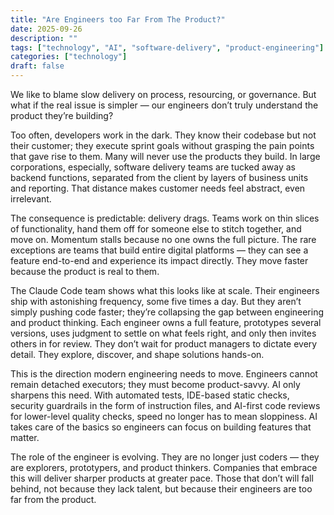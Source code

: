 ```yaml
---
title: "Are Engineers too Far From The Product?"
date: 2025-09-26
description: ""
tags: ["technology", "AI", "software-delivery", "product-engineering"]
categories: ["technology"]
draft: false
---
```

We like to blame slow delivery on process, resourcing, or governance. But what if the real issue is simpler — our engineers don’t truly understand the product they’re building?

Too often, developers work in the dark. They know their codebase but not their customer; they execute sprint goals without grasping the pain points that gave rise to them. Many will never use the products they build. In large corporations, especially, software delivery teams are tucked away as backend functions, separated from the client by layers of business units and reporting. That distance makes customer needs feel abstract, even irrelevant.

The consequence is predictable: delivery drags. Teams work on thin slices of functionality, hand them off for someone else to stitch together, and move on. Momentum stalls because no one owns the full picture. The rare exceptions are teams that build entire digital platforms — they can see a feature end-to-end and experience its impact directly. They move faster because the product is real to them.

The Claude Code team shows what this looks like at scale. Their engineers ship with astonishing frequency, some five times a day. But they aren’t simply pushing code faster; they’re collapsing the gap between engineering and product thinking. Each engineer owns a full feature, prototypes several versions, uses judgment to settle on what feels right, and only then invites others in for review. They don’t wait for product managers to dictate every detail. They explore, discover, and shape solutions hands-on.

This is the direction modern engineering needs to move. Engineers cannot remain detached executors; they must become product-savvy. AI only sharpens this need. With automated tests, IDE-based static checks, security guardrails in the form of instruction files, and AI-first code reviews for lower-level quality checks, speed no longer has to mean sloppiness. AI takes care of the basics so engineers can focus on building features that matter.

The role of the engineer is evolving. They are no longer just coders — they are explorers, prototypers, and product thinkers. Companies that embrace this will deliver sharper products at greater pace. Those that don’t will fall behind, not because they lack talent, but because their engineers are too far from the product.